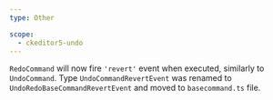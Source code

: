 ```yaml
---
type: Other

scope:
  - ckeditor5-undo
---
```


`RedoCommand` will now fire `'revert'` event when executed, similarly to `UndoCommand`. Type `UndoCommandRevertEvent` was renamed to `UndoRedoBaseCommandRevertEvent` and moved to `basecommand.ts` file.
